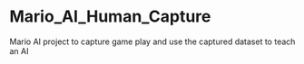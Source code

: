 # Mario_AI_Human_Capture
Mario AI project to capture game play and use the captured dataset to teach an AI

